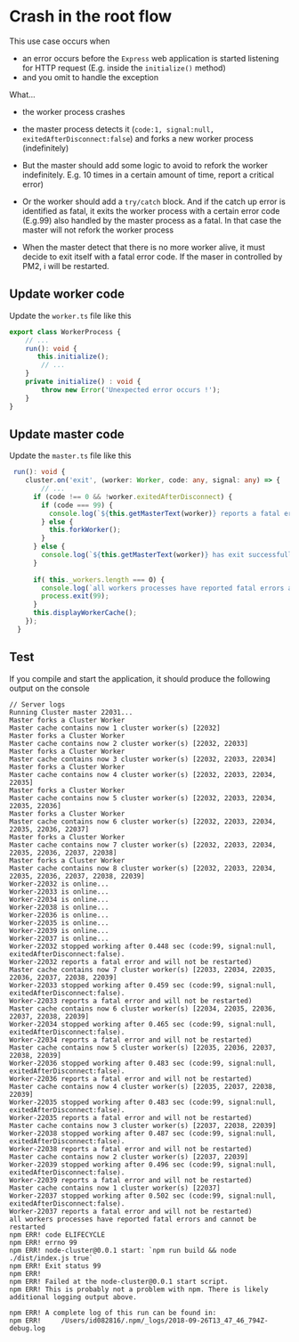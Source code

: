 # Crash in the root flow
 
This use case occurs when 

* an error occurs before the `Express` web application is started listening for HTTP request (E.g. inside the `initialize()` method)
* and you omit to handle the exception

What...
* the worker process crashes
* the master process detects it (`code:1, signal:null, exitedAfterDisconnect:false`) and forks a new worker process (indefinitely)

* But the master should add some logic to avoid to refork the worker indefinitely. E.g. 10 times in a certain amount of time, report a critical error)
* Or the worker should add a `try/catch` block. And if the catch up error is identified as fatal, it exits the worker process with a certain error code (E.g.99) also handled by the master process as a fatal. In that case the master will not refork the worker process
* When the master detect that there is no more worker alive, it must decide to exit itself with a fatal error code. If the maser in controlled by PM2, i will be restarted.

## Update worker code

Update the `worker.ts` file like this

```typescript
export class WorkerProcess {
    // ...
    run(): void {
       this.initialize();
        // ...
    }
    private initialize() : void {
        throw new Error('Unexpected error occurs !');
    }
}
```
## Update master code

Update the `master.ts` file like this

```typescript
 run(): void {
    cluster.on('exit', (worker: Worker, code: any, signal: any) => {
        // ...
      if (code !== 0 && !worker.exitedAfterDisconnect) {
        if (code === 99) {
          console.log(`${this.getMasterText(worker)} reports a fatal error and will not be restarted)`)
        } else {
          this.forkWorker();
        }
      } else {
        console.log(`${this.getMasterText(worker)} has exit successfully`)
      }
      
      if( this._workers.length === O) {
        console.log(`all workers processes have reported fatal errors and cannot be restarted`);
        process.exit(99);
      }
      this.displayWorkerCache();
    });
  }
```

## Test

If you compile and start the application, it should produce the following output on the console

```text
// Server logs
Running Cluster master 22031...
Master forks a Cluster Worker
Master cache contains now 1 cluster worker(s) [22032]
Master forks a Cluster Worker
Master cache contains now 2 cluster worker(s) [22032, 22033]
Master forks a Cluster Worker
Master cache contains now 3 cluster worker(s) [22032, 22033, 22034]
Master forks a Cluster Worker
Master cache contains now 4 cluster worker(s) [22032, 22033, 22034, 22035]
Master forks a Cluster Worker
Master cache contains now 5 cluster worker(s) [22032, 22033, 22034, 22035, 22036]
Master forks a Cluster Worker
Master cache contains now 6 cluster worker(s) [22032, 22033, 22034, 22035, 22036, 22037]
Master forks a Cluster Worker
Master cache contains now 7 cluster worker(s) [22032, 22033, 22034, 22035, 22036, 22037, 22038]
Master forks a Cluster Worker
Master cache contains now 8 cluster worker(s) [22032, 22033, 22034, 22035, 22036, 22037, 22038, 22039]
Worker-22032 is online...
Worker-22033 is online...
Worker-22034 is online...
Worker-22038 is online...
Worker-22036 is online...
Worker-22035 is online...
Worker-22039 is online...
Worker-22037 is online...
Worker-22032 stopped working after 0.448 sec (code:99, signal:null, exitedAfterDisconnect:false).
Worker-22032 reports a fatal error and will not be restarted)
Master cache contains now 7 cluster worker(s) [22033, 22034, 22035, 22036, 22037, 22038, 22039]
Worker-22033 stopped working after 0.459 sec (code:99, signal:null, exitedAfterDisconnect:false).
Worker-22033 reports a fatal error and will not be restarted)
Master cache contains now 6 cluster worker(s) [22034, 22035, 22036, 22037, 22038, 22039]
Worker-22034 stopped working after 0.465 sec (code:99, signal:null, exitedAfterDisconnect:false).
Worker-22034 reports a fatal error and will not be restarted)
Master cache contains now 5 cluster worker(s) [22035, 22036, 22037, 22038, 22039]
Worker-22036 stopped working after 0.483 sec (code:99, signal:null, exitedAfterDisconnect:false).
Worker-22036 reports a fatal error and will not be restarted)
Master cache contains now 4 cluster worker(s) [22035, 22037, 22038, 22039]
Worker-22035 stopped working after 0.483 sec (code:99, signal:null, exitedAfterDisconnect:false).
Worker-22035 reports a fatal error and will not be restarted)
Master cache contains now 3 cluster worker(s) [22037, 22038, 22039]
Worker-22038 stopped working after 0.487 sec (code:99, signal:null, exitedAfterDisconnect:false).
Worker-22038 reports a fatal error and will not be restarted)
Master cache contains now 2 cluster worker(s) [22037, 22039]
Worker-22039 stopped working after 0.496 sec (code:99, signal:null, exitedAfterDisconnect:false).
Worker-22039 reports a fatal error and will not be restarted)
Master cache contains now 1 cluster worker(s) [22037]
Worker-22037 stopped working after 0.502 sec (code:99, signal:null, exitedAfterDisconnect:false).
Worker-22037 reports a fatal error and will not be restarted)
all workers processes have reported fatal errors and cannot be restarted
npm ERR! code ELIFECYCLE
npm ERR! errno 99
npm ERR! node-cluster@0.0.1 start: `npm run build && node ./dist/index.js true`
npm ERR! Exit status 99
npm ERR!
npm ERR! Failed at the node-cluster@0.0.1 start script.
npm ERR! This is probably not a problem with npm. There is likely additional logging output above.

npm ERR! A complete log of this run can be found in:
npm ERR!     /Users/id082816/.npm/_logs/2018-09-26T13_47_46_794Z-debug.log
```